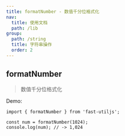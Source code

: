 ```yaml
---
title: formatNumber - 数值千分位格式化
nav:
  title: 使用文档
  path: /lib
group:
  path: /string
  title: 字符串操作
  order: 2
---
```


## formatNumber

> 数值千分位格式化

Demo:

```tsx | pure
import { formatNumber } from 'fast-utiljs';

const num = formatNumber(1024);
console.log(num); // -> 1,024
```
